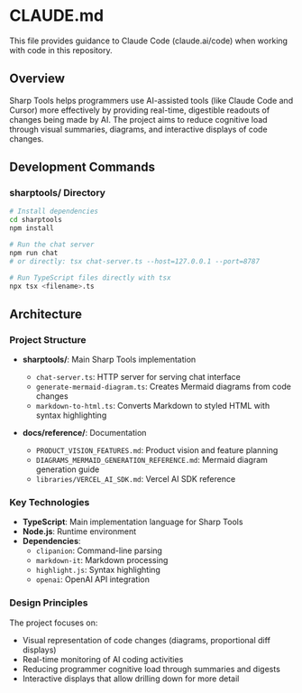 # CLAUDE.md

This file provides guidance to Claude Code (claude.ai/code) when working with code in this repository.

## Overview

Sharp Tools helps programmers use AI-assisted tools (like Claude Code and Cursor) more effectively by providing real-time, digestible readouts of changes being made by AI. The project aims to reduce cognitive load through visual summaries, diagrams, and interactive displays of code changes.

## Development Commands

### sharptools/ Directory

```bash
# Install dependencies
cd sharptools
npm install

# Run the chat server
npm run chat
# or directly: tsx chat-server.ts --host=127.0.0.1 --port=8787

# Run TypeScript files directly with tsx
npx tsx <filename>.ts
```

## Architecture

### Project Structure

- **sharptools/**: Main Sharp Tools implementation
  - `chat-server.ts`: HTTP server for serving chat interface
  - `generate-mermaid-diagram.ts`: Creates Mermaid diagrams from code changes
  - `markdown-to-html.ts`: Converts Markdown to styled HTML with syntax highlighting


- **docs/reference/**: Documentation
  - `PRODUCT_VISION_FEATURES.md`: Product vision and feature planning
  - `DIAGRAMS_MERMAID_GENERATION_REFERENCE.md`: Mermaid diagram generation guide
  - `libraries/VERCEL_AI_SDK.md`: Vercel AI SDK reference

### Key Technologies

- **TypeScript**: Main implementation language for Sharp Tools
- **Node.js**: Runtime environment
- **Dependencies**:
  - `clipanion`: Command-line parsing
  - `markdown-it`: Markdown processing
  - `highlight.js`: Syntax highlighting
  - `openai`: OpenAI API integration

### Design Principles

The project focuses on:
- Visual representation of code changes (diagrams, proportional diff displays)
- Real-time monitoring of AI coding activities
- Reducing programmer cognitive load through summaries and digests
- Interactive displays that allow drilling down for more detail